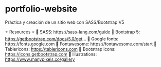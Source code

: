 # portfolio-website
Práctica y creación de un sitio web con SASS/Bootstrap V5

⭐️ Resources ⭐️
🔗 SASS: https://sass-lang.com/guide
🔗 Bootstrap 5: https://getbootstrap.com/docs/5.0/get...
🔗 Google fonts: https://fonts.google.com
🔗 Fontawesome: https://fontawesome.com/start
🔗 Tablericons: https://tablericons.com
🔗 Bootstrap icons: https://icons.getbootstrap.com
🔗 Illustrations: https://www.manypixels.co/gallery
